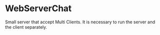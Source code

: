 # WebServerChat
Small server that accept Multi Clients. It is necessary to run the server and the client separately.
